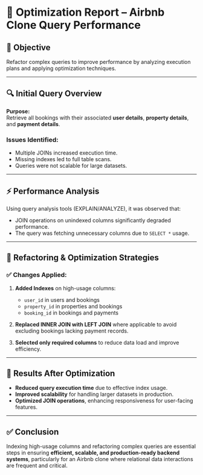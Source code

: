 # 📝 Optimization Report – Airbnb Clone Query Performance

## 🎯 Objective
Refactor complex queries to improve performance by analyzing execution plans and applying optimization techniques.

---

## 🔍 Initial Query Overview

**Purpose:**  
Retrieve all bookings with their associated **user details**, **property details**, and **payment details**.

### **Issues Identified:**
- Multiple JOINs increased execution time.
- Missing indexes led to full table scans.
- Queries were not scalable for large datasets.

---

## ⚡ Performance Analysis

Using query analysis tools (EXPLAIN/ANALYZE), it was observed that:
- JOIN operations on unindexed columns significantly degraded performance.
- The query was fetching unnecessary columns due to `SELECT *` usage.

---

## 🔧 Refactoring & Optimization Strategies

### ✅ Changes Applied:
1. **Added Indexes** on high-usage columns:
   - `user_id` in users and bookings
   - `property_id` in properties and bookings
   - `booking_id` in bookings and payments

2. **Replaced INNER JOIN with LEFT JOIN** where applicable to avoid excluding bookings lacking payment records.

3. **Selected only required columns** to reduce data load and improve efficiency.

---

## 🚀 Results After Optimization

- **Reduced query execution time** due to effective index usage.
- **Improved scalability** for handling larger datasets in production.
- **Optimized JOIN operations**, enhancing responsiveness for user-facing features.

---

## ✅ Conclusion

Indexing high-usage columns and refactoring complex queries are essential steps in ensuring **efficient, scalable, and production-ready backend systems**, particularly for an Airbnb clone where relational data interactions are frequent and critical.
